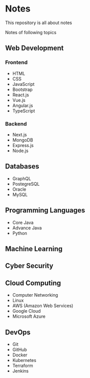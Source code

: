 # Notes
This repository is all about notes 

Notes of following topics
## Web Development
### Frontend
- HTML
- CSS
- JavaScript
- Bootstrap
- React.js
- Vue.js
- Angular.js
- TypeScript

### Backend
- Next.js
- MongoDB
- Express.js
- Node.js

## Databases
- GraphQL
- PostegreSQL
- Oracle
- MySQL
  
## Programming Languages
- Core Java
- Advance Java
- Python

## Machine Learning

## Cyber Security

## Cloud Computing
- Computer Networking
- Linux
- AWS (Amazon Web Services)
- Google Cloud
- Microsoft Azure

## DevOps
- Git
- GitHub
- Docker
- Kubernetes
- Terraform
- Jenkins

